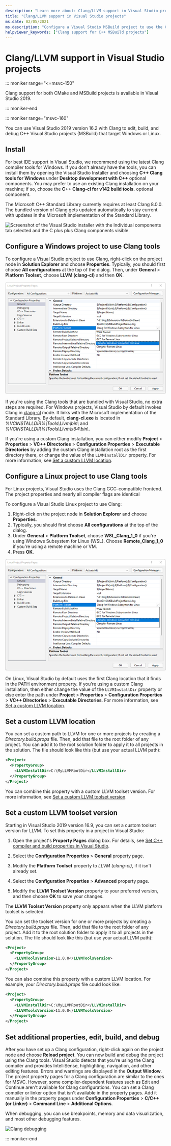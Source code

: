 ```yaml
---
description: "Learn more about: Clang/LLVM support in Visual Studio projects"
title: "Clang/LLVM support in Visual Studio projects"
ms.date: 02/05/2021
ms.description: "Configure a Visual Studio MSBuild project to use the Clang/LLVM toolchain."
helpviewer_keywords: ["Clang support for C++ MSBuild projects"]
---
```

# Clang/LLVM support in Visual Studio projects

::: moniker range="<=msvc-150"

Clang support for both CMake and MSBuild projects is available in Visual Studio 2019.

::: moniker-end

::: moniker range="msvc-160"

You can use Visual Studio 2019 version 16.2 with Clang to edit, build, and debug C++ Visual Studio projects (MSBuild) that target Windows or Linux.

## Install

For best IDE support in Visual Studio, we recommend using the latest Clang compiler tools for Windows. If you don't already have the tools, you can install them by opening the Visual Studio Installer and choosing **C++ Clang tools for Windows** under **Desktop development with C++** optional components. You may prefer to use an existing Clang installation on your machine; if so, choose the **C++ Clang-cl for v142 build tools.** optional component.

The Microsoft C++ Standard Library currently requires at least Clang 8.0.0. The bundled version of Clang gets updated automatically to stay current with updates in the Microsoft implementation of the Standard Library.

![Screenshot of the Visual Studio installer with the Individual components tab selected and the C plus plus Clang components visible.](media/clang-install-vs2019.png)

## Configure a Windows project to use Clang tools

To configure a Visual Studio project to use Clang, right-click on the project node in **Solution Explorer** and choose **Properties**. Typically, you should first choose **All configurations** at the top of the dialog. Then, under **General** > **Platform Toolset**, choose **LLVM (clang-cl)** and then **OK**.

![Screenshot of the Property Pages dialog box with Configuration Properties > General selected and the Platform Toolset and L L V M (clang c l) options highlighted.](media/clang-msbuild-prop-page.png)

If you're using the Clang tools that are bundled with Visual Studio, no extra steps are required. For Windows projects, Visual Studio by default invokes Clang in [clang-cl](https://llvm.org/devmtg/2014-04/PDFs/Talks/clang-cl.pdf) mode. It links with the Microsoft implementation of the Standard Library. By default, **clang-cl.exe** is located in *%VCINSTALLDIR%\\Tools\\Llvm\\bin\\* and *%VCINSTALLDIR%\\Tools\\Llvm\\x64\\bin\\*.

If you're using a custom Clang installation, you can either modify **Project** > **Properties** > **VC++ DIrectories** > **Configuration Properties** > **Executable Directories** by adding the custom Clang installation root as the first directory there, or change the value of the `LLVMInstallDir` property. For more information, see [Set a custom LLVM location](#custom_llvm_location).

## Configure a Linux project to use Clang tools

For Linux projects, Visual Studio uses the Clang GCC-compatible frontend. The project properties and nearly all compiler flags are identical

To configure a Visual Studio Linux project to use Clang:

1. Right-click on the project node in **Solution Explorer** and choose **Properties**.
1. Typically, you should first choose **All configurations** at the top of the dialog.
1. Under **General** > **Platform Toolset**, choose **WSL_Clang_1_0** if you're using Windows Subsystem for Linux (WSL). Choose **Remote_Clang_1_0** if you're using a remote machine or VM.
1. Press **OK**.

![Screenshot of the Console App clang Visual Studio 2019 Property Pages dialog box with Configuration Properties > General selected and the Platform Toolset and L L V M (clang c l) options highlighted.](media/clang-msbuild-prop-page.png)

On Linux, Visual Studio by default uses the first Clang location that it finds in the PATH environment property. If you're using a custom Clang installation, then either change the value of the `LLVMInstallDir` property or else enter the path under **Project** > **Properties** > **Configuration Properties** > **VC++ DIrectories** > **Executable Directories**. For more information, see [Set a custom LLVM location](#custom_llvm_location).

## <a name="custom_llvm_location"></a> Set a custom LLVM location

You can set a custom path to LLVM for one or more projects by creating a *Directory.build.props* file. Then, add that file to the root folder of any project. You can add it to the root solution folder to apply it to all projects in the solution. The file should look like this (but use your actual LLVM path):

```xml
<Project>
  <PropertyGroup>
    <LLVMInstallDir>C:\MyLLVMRootDir</LLVMInstallDir>
  </PropertyGroup>
</Project>
```

You can combine this property with a custom LLVM toolset version. For more information, see [Set a custom LLVM toolset version](#custom_llvm_toolset).

## <a name="custom_llvm_toolset"></a> Set a custom LLVM toolset version

Starting in Visual Studio 2019 version 16.9, you can set a custom toolset version for LLVM. To set this property in a project in Visual Studio:

1. Open the project's **Property Pages** dialog box. For details, see [Set C++ compiler and build properties in Visual Studio](../working-with-project-properties.md).

1. Select the **Configuration Properties** > **General** property page.

1. Modify the **Platform Toolset** property to *LLVM (clang-cl)*, if it isn't already set.

1. Select the **Configuration Properties** > **Advanced** property page.

1. Modify the **LLVM Toolset Version** property to your preferred version, and then choose **OK** to save your changes.

The **LLVM Toolset Version** property only appears when the LLVM platform toolset is selected.

You can set the toolset version for one or more projects by creating a *Directory.build.props* file. Then, add that file to the root folder of any project. Add it to the root solution folder to apply it to all projects in the solution. The file should look like this (but use your actual LLVM path):

```xml
<Project>
  <PropertyGroup>
    <LLVMToolsVersion>11.0.0</LLVMToolsVersion>
  </PropertyGroup>
</Project>
```

You can also combine this property with a custom LLVM location. For example, your *Directory.build.props* file could look like:

```xml
<Project>
  <PropertyGroup>
    <LLVMInstallDir>C:\MyLLVMRootDir</LLVMInstallDir>
    <LLVMToolsVersion>11.0.0</LLVMToolsVersion>
  </PropertyGroup>
</Project>
```

## Set additional properties, edit, build, and debug

After you have set up a Clang configuration, right-click again on the project node and choose **Reload project**. You can now build and debug the project using the Clang tools. Visual Studio detects that you're using the Clang compiler and provides IntelliSense, highlighting, navigation, and other editing features. Errors and warnings are displayed in the **Output Window**. The project property pages for a Clang configuration are similar to the ones for MSVC. However, some compiler-dependent features such as Edit and Continue aren't available for Clang configurations. You can set a Clang compiler or linker option that isn't available in the property pages. Add it manually in the property pages under **Configuration Properties** > **C/C++ (or Linker)** > **Command Line** > **Additional Options**.

When debugging, you can use breakpoints, memory and data visualization, and most other debugging features.  

![Clang debugging](media/clang-debug-msbuild.png)

::: moniker-end
